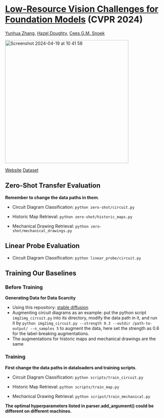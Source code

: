 # [Low-Resource Vision Challenges for Foundation Models](https://arxiv.org/pdf/2401.04716.pdf) (CVPR 2024)

[Yunhua Zhang](https://xiaobai1217.github.io/), [Hazel Doughty](https://hazeldoughty.github.io/), [Cees G.M. Snoek](https://www.ceessnoek.info/)

<img width="400" alt="Screenshot 2024-04-19 at 10 41 58" src="https://github.com/xiaobai1217/Low-Resource-Vision/assets/22721775/3676a97b-0052-40a5-8951-df442fcb6fe8">



[Website](https://xiaobai1217.github.io/Low-Resource-Vision/) [Dataset](https://uvaauas.figshare.com/articles/dataset/Low-Resource_Image_Transfer_Evaluation_Benchmark/25577145)

## Zero-Shot Transfer Evaluation

**Remember to change the data paths in them**. 

* Circuit Diagram Classification:
``
python zero-shot/circuit.py
``

* Historic Map Retrieval:
``
python zero-shot/historic_maps.py
``

* Mechanical Drawing Retrieval:
``
python zero-shot/mechanical_drawings.py
``

## Linear Probe Evaluation

* Circuit Diagram Classification:
``
python linear_probe/circuit.py
``

## Training Our Baselines

### Before Training
**Generating Data for Data Scarcity**

* Using this repository: [stable diffusion](https://github.com/CompVis/stable-diffusion)
* Augmenting circuit diagrams as an example: put the python script ``img2img_circuit.py`` into its directory, modify the data path in it, and run it by ``python img2img_circuit.py --strength 0.3 --outdir /path-to-output/ --n_samples 5`` to augment the data, here set the strength as 0.6 for the label-breaking augmentations.
* The augmentations for historic maps and mechanical drawings are the same

### Training

**First change the data paths in dataloaders and training scripts**. 

* Circuit Diagram Classification:
``
python scripts/train_circuit.py
``

* Historic Map Retrieval:
``
python scripts/train_map.py
``

* Mechanical Drawing Retrieval:
``
python scripst/train_mechanical.py
``

**The optimal hyperparameters listed in parser.add_argument() could be different on different machines.**
